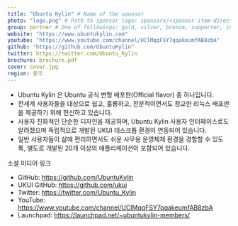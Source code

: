 ```yaml
---
title: "Ubuntu Kylin" # Name of the sponsor
photo: "logo.png" # Path to sponsor logo: sponsors/<sponsor-item-directory>/logo.png
group: partner # One of followings: gold, silver, bronze, supporter, infra, record, videoi18n, swag
website: "https://www.ubuntukylin.com"
youtube: "https://www.youtube.com/channel/UClMqqFSY7qqakeumfAB8zbA"
github: "https://github.com/UbuntuKylin"
twitter: https://twitter.com/Ubuntu_Kylin
brochure: brochure.pdf
cover: cover.jpg
region: 중국
---
```


- Ubuntu Kylin 은 Ubuntu 공식 변형 배포판(Official flavor) 중 하나입니다.
- 전세계 사용자들을 대상으로 쉽고, 훌룡하고, 전문적이면서도 정교한 리눅스 배포판을 제공하기 위해 헌신하고 있습니다.
- 사용자 친화적인 단순한 디자인을 제공하며, Ubuntu Kylin 사용자 인터페이스로도 알려졌으며 독립적으로 개발된 UKUI 데스크톱 환경이 연동되어 있습니다.
- 일반 사용자들이 삶에 편리하면서도 쉬운 사무용 운영체제 환경을 경함할 수 있도록, 별도로 개발된 20개 이상의 애플리케이션이 포함되어 있습니다.

소셜 미디어 링크
- GitHub: https://github.com/UbuntuKylin
- UKUI GitHub: https://github.com/ukui
- Twitter: https://twitter.com/Ubuntu_Kylin
- YouTube: https://www.youtube.com/channel/UClMqqFSY7qqakeumfAB8zbA
- Launchpad: https://launchpad.net/~ubuntukylin-members/